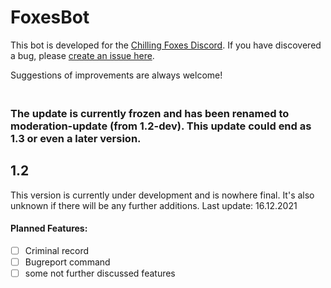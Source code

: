 # FoxesBot
This bot is developed for the [Chilling Foxes Discord](https://discord.gg/K5rhddJtyW).
If you have discovered a bug, please [create an issue here](https://github.com/JvstvsHD/FoxesBot/issues).

Suggestions of improvements are always welcome!

### <br>The update is currently frozen and has been renamed to moderation-update (from 1.2-dev). This update could end as 1.3 or even a later version.

## 1.2
This version is currently under development and is nowhere final. It's also unknown if there will be any further additions.
Last update: 16.12.2021
#### Planned Features:
- [ ]  Criminal record
- [ ] Bugreport command
- [ ] some not further discussed features